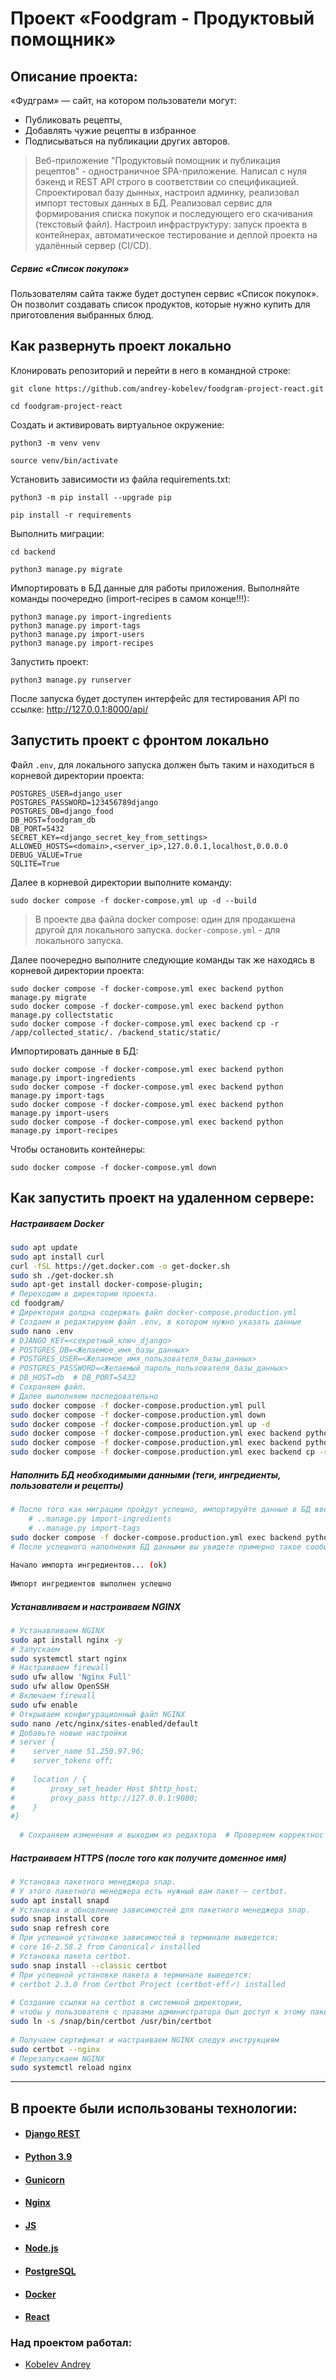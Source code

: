 #  Проект «Foodgram - Продуктовый помощник»  
  
    
## Описание проекта:    
    
«Фудграм» — сайт, на котором пользователи могут:  
- Публиковать рецепты,  
- Добавлять чужие рецепты в избранное  
- Подписываться на публикации других авторов.

> Веб-приложение "Продуктовый помощник и публикация рецептов" -  одностраничное SPA-приложение. Написал с нуля бэкенд и REST API строго в соответствии со спецификацией. Спроектировал базу дынных, настроил админку, реализовал импорт тестовых данных в БД. Реализовал сервис для формирования списка покупок и последующего его скачивания (текстовый файл). Настроил инфраструктуру: запуск проекта в контейнерах, автоматическое тестирование и деплой проекта на удалённый сервер (CI/CD).
  
##### Сервис «Список покупок»  
Пользователям сайта также будет доступен сервис «Список покупок». Он позволит создавать список продуктов, которые нужно купить для приготовления выбранных блюд.  
    

## Как развернуть проект локально  
  
Клонировать репозиторий и перейти в него в командной строке:    
    
```  
git clone https://github.com/andrey-kobelev/foodgram-project-react.git  
```    
    
```  
cd foodgram-project-react 
```    
    
Cоздать и активировать виртуальное окружение:    
    
```  
python3 -m venv venv  
```    
    
```  
source venv/bin/activate  
```    
    
Установить зависимости из файла requirements.txt:    
    
```  
python3 -m pip install --upgrade pip  
```    
    
```  
pip install -r requirements
```    
    
Выполнить миграции:    

```  
cd backend
``` 
    
```  
python3 manage.py migrate 
```  

Импортировать в БД данные для работы приложения. Выполняйте команды поочередно (import-recipes в самом конце!!!):

```
python3 manage.py import-ingredients
python3 manage.py import-tags
python3 manage.py import-users
python3 manage.py import-recipes
```
    
Запустить проект:    
    
```  
python3 manage.py runserver  
```    

После запуска будет доступен интерфейс для тестирования API по ссылке: http://127.0.0.1:8000/api/

## Запустить проект с фронтом локально

Файл `.env`, для локального запуска должен быть таким и находиться в корневой директории проекта:

```
POSTGRES_USER=django_user  
POSTGRES_PASSWORD=123456789django  
POSTGRES_DB=django_food
DB_HOST=foodgram_db  
DB_PORT=5432  
SECRET_KEY=<django_secret_key_from_settings> 
ALLOWED_HOSTS=<domain>,<server_ip>,127.0.0.1,localhost,0.0.0.0  
DEBUG_VALUE=True  
SQLITE=True
```

Далее в корневой директории выполните команду:

```
sudo docker compose -f docker-compose.yml up -d --build
```

> В проекте два файла docker compose: один для продакшена другой для локального запуска. `docker-compose.yml` - для локального запуска.

Далее поочередно выполните следующие команды так же находясь в корневой директории проекта:

```
sudo docker compose -f docker-compose.yml exec backend python manage.py migrate
sudo docker compose -f docker-compose.yml exec backend python manage.py collectstatic
sudo docker compose -f docker-compose.yml exec backend cp -r /app/collected_static/. /backend_static/static/
```

Импортировать данные в БД:

```
sudo docker compose -f docker-compose.yml exec backend python manage.py import-ingredients
sudo docker compose -f docker-compose.yml exec backend python manage.py import-tags
sudo docker compose -f docker-compose.yml exec backend python manage.py import-users
sudo docker compose -f docker-compose.yml exec backend python manage.py import-recipes
```

Чтобы остановить контейнеры:

```
sudo docker compose -f docker-compose.yml down
```


## Как запустить проект на удаленном сервере:  
##### Настраиваем Docker  
  
```bash  
sudo apt update  
sudo apt install curl  
curl -fSL https://get.docker.com -o get-docker.sh  
sudo sh ./get-docker.sh  
sudo apt-get install docker-compose-plugin;  
# Переходим в директорию проекта.  
cd foodgram/
# Директория долдна содержать файл docker-compose.production.yml  
# Создаем и редактируем файл .env, в котором нужно указать данные  
sudo nano .env  
# DJANGO_KEY=<секретный_ключ_django>  
# POSTGRES_DB=<Желаемое_имя_базы_данных>  
# POSTGRES_USER=<Желаемое_имя_пользователя_базы_данных>  
# POSTGRES_PASSWORD=<Желаемый_пароль_пользователя_базы_данных>  
# DB_HOST=db  # DB_PORT=5432  
# Сохраняем файл.  
# Далее выполняем последовательно  
sudo docker compose -f docker-compose.production.yml pull  
sudo docker compose -f docker-compose.production.yml down  
sudo docker compose -f docker-compose.production.yml up -d  
sudo docker compose -f docker-compose.production.yml exec backend python manage.py migrate  
sudo docker compose -f docker-compose.production.yml exec backend python manage.py collectstatic  
sudo docker compose -f docker-compose.production.yml exec backend cp -r /app/collect_static/. /static_backend/static/ 

```    
##### Наполнить БД необходимыми данными (теги, ингредиенты, пользователи и рецепты)  
  
```bash  
# После того как миграции пройдут успешно, импортируйте данные в БД введя команды (import-recipes в самом конце!!!):  
    # ..manage.py import-ingredients    
    # ..manage.py import-tags  
sudo docker compose -f docker-compose.production.yml exec backend python manage.py import-ingredients  
# После успешного наполнения БД данными вы увидете примерно такое сообщение:  
  
Начало импорта ингредиентов... (ok)  
  
Импорт ингредиентов выполнен успешно  
```  
  
##### Устанавливаем и настраиваем NGINX    
    
```bash  
# Устанавливаем NGINX  
sudo apt install nginx -y  
# Запускаем  
sudo systemctl start nginx  
# Настраиваем firewall  
sudo ufw allow 'Nginx Full'  
sudo ufw allow OpenSSH  
# Включаем firewall  
sudo ufw enable  
# Открываем конфигурационный файл NGINX  
sudo nano /etc/nginx/sites-enabled/default  
# Добавьте новые настройки    
# server {  
#    server_name 51.250.97.96;  
#    server_tokens off;  
  
#    location / {  
#        proxy_set_header Host $http_host;  
#        proxy_pass http://127.0.0.1:9080;  
#    }  
#}  
  
  # Сохраняем изменения и выходим из редактора  # Проверяем корректность настроек  sudo nginx -t  # Запускаем NGINX  sudo systemctl start nginx    
```    
##### Настраиваем HTTPS  (после того как получите доменное имя)  
    
```bash  
# Установка пакетного менеджера snap.  
# У этого пакетного менеджера есть нужный вам пакет — certbot.  
sudo apt install snapd  
# Установка и обновление зависимостей для пакетного менеджера snap.  
sudo snap install core 
sudo snap refresh core  
# При успешной установке зависимостей в терминале выведется:  
# core 16-2.58.2 from Canonical✓ installed   
# Установка пакета certbot.  
sudo snap install --classic certbot  
# При успешной установке пакета в терминале выведется:  
# certbot 2.3.0 from Certbot Project (certbot-eff✓) installed    
    
# Создание ссылки на certbot в системной директории,  
# чтобы у пользователя с правами администратора был доступ к этому пакету.  
sudo ln -s /snap/bin/certbot /usr/bin/certbot    
    
# Получаем сертификат и настраиваем NGINX следуя инструкциям  
sudo certbot --nginx  
# Перезапускаем NGINX  
sudo systemctl reload nginx    
```    

  
---   
## В проекте были использованы технологии:    
* #### [Django REST](https://www.django-rest-framework.org/)    
* #### [ Python 3.9](https://www.python.org/downloads/release/python-390/)  
* #### [Gunicorn](https://gunicorn.org/)  
* #### [Nginx](https://www.nginx.com/)  
* #### [JS]()  
* #### [Node.js](https://nodejs.org/en)  
* #### [PostgreSQL](https://www.postgresql.org/)  
* #### [Docker](https://www.docker.com/)  
* #### [React](https://ru.legacy.reactjs.org/)  


### Над проектом работал:    
* [Kobelev Andrey](https://github.com/andrey-kobelev)
